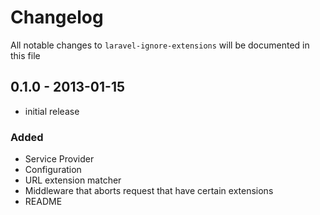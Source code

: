 # Changelog

All notable changes to `laravel-ignore-extensions` will be documented in this file

## 0.1.0 - 2013-01-15

- initial release 

### Added
- Service Provider
- Configuration
- URL extension matcher
- Middleware that aborts request that have certain extensions 
- README
